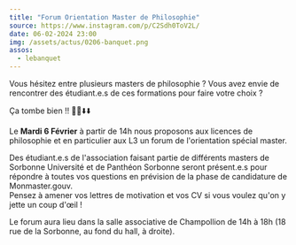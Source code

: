```yaml
---
title: "Forum Orientation Master de Philosophie"
source: https://www.instagram.com/p/C2Sdh0ToV2L/
date: 06-02-2024 23:00
img: /assets/actus/0206-banquet.png
assos:
  - lebanquet
---
```


Vous hésitez entre plusieurs masters de philosophie ? Vous avez envie de rencontrer des étudiant.e.s de ces formations pour faire votre choix ?

Ça tombe bien !! 💯💯⬇️⬇️

Le __Mardi 6 Février__ à partir de 14h nous proposons aux licences de philosophie et en particulier aux L3 un forum de l'orientation spécial master.

Des étudiant.e.s de l'association faisant partie de différents masters de Sorbonne Université et de Panthéon Sorbonne seront présent.e.s pour répondre à toutes vos questions en prévision de la phase de candidature de Monmaster.gouv.  
Pensez à amener vos lettres de motivation et vos CV si vous voulez qu'on y jette un coup d'œil !

Le forum aura lieu dans la salle associative de Champollion de 14h à 18h (18 rue de la Sorbonne, au fond du hall, à droite).